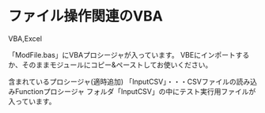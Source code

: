# ファイル操作関連のVBA
VBA,Excel

「ModFile.bas」にVBAプロシージャが入っています。
VBEにインポートするか、そのままモジュールにコピー&ペーストしてお使いください。

含まれているプロシージャ(適時追加)
「InputCSV」・・・CSVファイルの読み込みFunctionプロシージャ
フォルダ「InputCSV」の中にテスト実行用ファイルが入っています。
